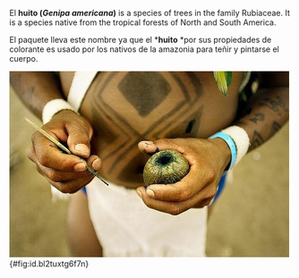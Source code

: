 El **huito (*Genipa americana*)** is a species of trees in the family Rubiaceae. It is a species native from the tropical forests of North and South America.

El paquete lleva este nombre ya que el ***huito** *por sus propiedades de colorante es usado por los nativos de la amazonia para teñir y pintarse el cuerpo.

![Indigena haciendo uso del huito para realizar el diseño en su cuerpo](img_0.jpg){#fig:id.bl2tuxtg6f7n}






